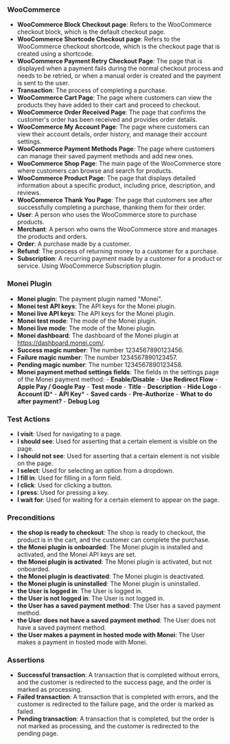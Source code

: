 ### WooCommerce
- **WooCommerce Block Checkout page**: Refers to the WooCommerce checkout block, which is the default checkout page.
- **WooCommerce Shortcode Checkout page**: Refers to the WooCommerce checkout shortcode, which is the checkout page that is created using a shortcode.
- **WooCommerce Payment Retry Checkout Page**: The page that is displayed when a payment fails during the normal checkout process and needs to be retried, or when a manual order is created and the payment is sent to the user.
- **Transaction**: The process of completing a purchase.
- **WooCommerce Cart Page**: The page where customers can view the products they have added to their cart and proceed to checkout.
- **WooCommerce Order Received Page**: The page that confirms the customer's order has been received and provides order details.
- **WooCommerce My Account Page**: The page where customers can view their account details, order history, and manage their account settings.
- **WooCommerce Payment Methods Page**: The page where customers can manage their saved payment methods and add new ones.
- **WooCommerce Shop Page**: The main page of the WooCommerce store where customers can browse and search for products.
- **WooCommerce Product Page**: The page that displays detailed information about a specific product, including price, description, and reviews.
- **WooCommerce Thank You Page**: The page that customers see after successfully completing a purchase, thanking them for their order.
- **User**: A person who uses the WooCommerce store to purchase products.
- **Merchant**: A person who owns the WooCommerce store and manages the products and orders.
- **Order**: A purchase made by a customer.
- **Refund**: The process of returning money to a customer for a purchase.
- **Subscription**: A recurring payment made by a customer for a product or service. Using WooCommerce Subscription plugin.

### Monei Plugin
- **Monei plugin**: The payment plugin named "Monei".
- **Monei test API keys**: The API keys for the Monei plugin.
- **Monei live API keys**: The API keys for the Monei plugin.
- **Monei test mode**: The mode of the Monei plugin.
- **Monei live mode**: The mode of the Monei plugin.
- **Monei dashboard**: The dashboard of the Monei plugin at https://dashboard.monei.com/.
- **Success magic number**: The number 1234567890123456.
- **Failure magic number**: The number 1234567890123457.
- **Pending magic number**: The number 1234567890123458.
- **Monei payment method settings fields**: The fields in the settings page of the Monei payment method: 
            - **Enable/Disable**
            - **Use Redirect Flow**
            - **Apple Pay / Google Pay**
            - **Test mode**
            - **Title**
            - **Description**
            - **Hide Logo**
            - **Account ID*** 
            - **API Key*** 
            - **Saved cards**
            - **Pre-Authorize**
            - **What to do after payment?**
            - **Debug Log**


### Test Actions
- **I visit**: Used for navigating to a page.
- **I should see**: Used for asserting that a certain element is visible on the page.
- **I should not see**: Used for asserting that a certain element is not visible on the page.
- **I select**: Used for selecting an option from a dropdown.
- **I fill in**: Used for filling in a form field.
- **I click**: Used for clicking a button.
- **I press**: Used for pressing a key.
- **I wait for**: Used for waiting for a certain element to appear on the page.

### Preconditions
- **the shop is ready to checkout**: The shop is ready to checkout, the product is in the cart, and the customer can complete the purchase.
- **the Monei plugin is onboarded**: The Monei plugin is installed and activated, and the Monei API keys are set.
- **the Monei plugin is activated**: The Monei plugin is activated, but not onboarded.
- **the Monei plugin is deactivated**: The Monei plugin is deactivated.
- **the Monei plugin is uninstalled**: The Monei plugin is uninstalled.
- **the User is logged in**: The User is logged in.
- **the User is not logged in**: The User is not logged in.
- **the User has a saved payment method**: The User has a saved payment method.
- **the User does not have a saved payment method**: The User does not have a saved payment method.
- **the User makes a payment in hosted mode with Monei**: The User makes a payment in hosted mode with Monei.

### Assertions
- **Successful transaction**: A transaction that is completed without errors, and the customer is redirected to the success page, and the order is marked as processing.
- **Failed transaction**: A transaction that is completed with errors, and the customer is redirected to the failure page, and the order is marked as failed.
- **Pending transaction**: A transaction that is completed, but the order is not marked as processing, and the customer is redirected to the pending page.
